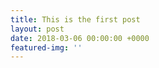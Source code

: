 ```yaml
---
title: This is the first post
layout: post
date: 2018-03-06 00:00:00 +0000
featured-img: ''
---
```

